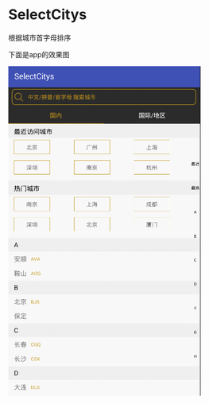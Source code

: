 # SelectCitys
根据城市首字母排序


下面是app的效果图

![image](https://github.com/xiao-er/SelectCitys/blob/master/SelectCitys/appimg/gif.gif)
